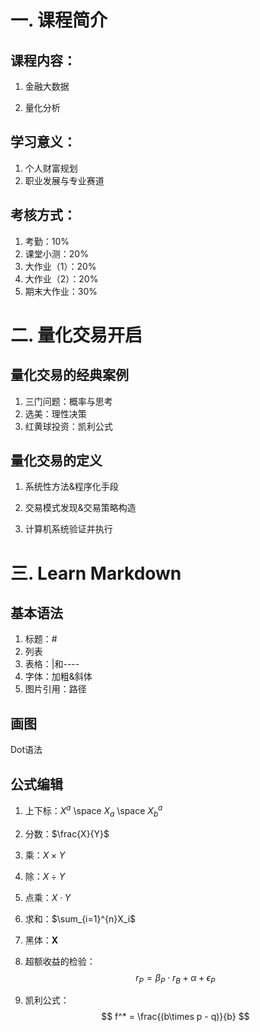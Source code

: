 # 一. 课程简介

## 课程内容：

1. 金融大数据

2. 量化分析

## 学习意义：

1. 个人财富规划
2. 职业发展与专业赛道

## 考核方式：

1. 考勤：10%
2. 课堂小测：20%
3. 大作业（1）：20%
4. 大作业（2）：20%
5. 期末大作业：30%



# 二. 量化交易开启

## 量化交易的经典案例

1. 三门问题：概率与思考
2. 选美：理性决策
3. 红黄球投资：凯利公式

## 量化交易的定义

1. 系统性方法&程序化手段

2. 交易模式发现&交易策略构造

3. 计算机系统验证并执行

   

# 三. Learn Markdown

## 基本语法

1. 标题：#
2. 列表
3. 表格：|和----
4. 字体：加粗&斜体
5. 图片引用：路径

## 画图

Dot语法

## 公式编辑

1. 上下标：$X^a$ \space $X_a$  \space $X_b^a$

2. 分数：$\frac{X}{Y}$

3. 乘：$X\times Y$

4. 除：$X\div Y$

5. 点乘：$X\cdot Y$

6. 求和：$\sum_{i=1}^{n}X_i$

7. 黑体：$\mathbf{X}$

8. 超额收益的检验：
   $$
   r_P = \beta_P\cdot r_B + \alpha +\epsilon_P
   $$

9. 凯利公式：
   $$
   f^* = \frac{(b\times p - q)}{b}
   $$
   
